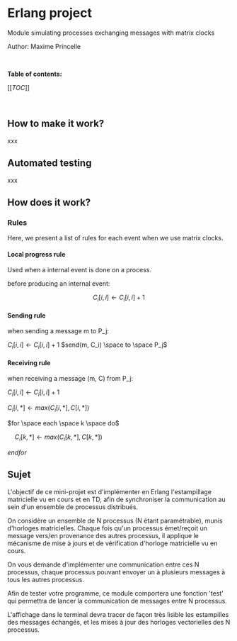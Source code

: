 # Erlang project

Module simulating processes exchanging messages with matrix clocks

Author: Maxime Princelle

<br/>

**Table of contents:**

[[_TOC_]]

<br/>

## How to make it work?

xxx

## Automated testing

xxx

## How does it work?

### Rules

Here, we present a list of rules for each event when we use matrix clocks.

#### Local progress rule

Used when a internal event is done on a process.

before producing an internal event:

```math
C_i[i,i] \gets C_i[i,i] + 1
```

#### Sending rule

when sending a message m to P_j:

$C_i[i,i] \gets C_i[i,i] + 1$
$send(m, C_i) \space to \space P_j$

#### Receiving rule

when receiving a message (m, C) from P_j:

$C_i[i,i] \gets C_i[i,i] + 1$

$C_i[i,*] \gets max(C_i[i,*], C[i,*])$

$for \space each \space k \space do$

$\quad C_i[k,*] \gets max(C_i[k,*], C[k,*])$

$endfor$

## Sujet

L'objectif de ce mini-projet est d'implémenter en Erlang l'estampillage matricielle vu en cours et en TD, afin de synchroniser la communication au sein d'un ensemble de processus distribués.

On considère un ensemble de N processus (N étant paramétrable), munis d'horloges matricielles. Chaque fois qu'un processus émet/reçoit un message vers/en provenance des autres processus, il applique le mécanisme de mise à jours et de vérification d'horloge matricielle vu en cours.

On vous demande d'implémenter une communication entre ces N processus, chaque processus pouvant envoyer un à plusieurs messages à tous les autres processus.

Afin de tester votre programme, ce module comportera une fonction 'test' qui permettra de lancer la communication de messages entre N processus.

L'affichage dans le terminal devra tracer de façon très lisible les estampilles des messages échangés, et les mises à jour des horloges vectorielles des N processus.